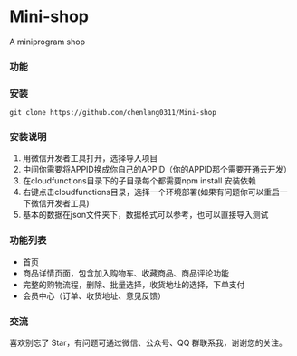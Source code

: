 # Mini-shop
A miniprogram shop 

### 功能

### 安装
```
git clone https://github.com/chenlang0311/Mini-shop
```
### 安装说明
1. 用微信开发者工具打开，选择导入项目
2. 中间你需要将APPID换成你自己的APPID（你的APPID那个需要开通云开发）
3. 在cloudfunctions目录下的子目录每个都需要npm install 安装依赖
4. 右键点击cloudfunctions目录，选择一个环境部署(如果有问题你可以重启一下微信开发者工具)
5. 基本的数据在json文件夹下，数据格式可以参考，也可以直接导入测试

### 功能列表
+ 首页
+ 商品详情页面，包含加入购物车、收藏商品、商品评论功能
+ 完整的购物流程，删除、批量选择，收货地址的选择，下单支付
+ 会员中心（订单、收货地址、意见反馈）

### 交流
喜欢别忘了 Star，有问题可通过微信、公众号、QQ 群联系我，谢谢您的关注。
